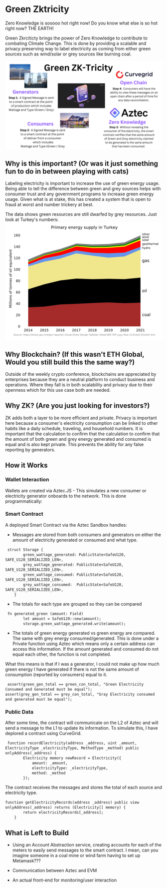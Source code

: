 # Green Zktricity 

Zero Knowledge is sooooo hot right now! Do you know what else is so hot right now? THE EARTH! 

Green Zkrciticty brings the power of Zero Knowledge to contribute to combating Climate Change. This is done by providing a scalable and privacy
preserving way to label electricity as coming from either green sources such as wind/solar or grey sources like burning coal.

![Diagram Picture](/img/diagram2.png)


## Why is this important? (Or was it just something fun to do in between playing with cats)

Labeling electricity is important to increase the use of green energy usage. Being able to tell the difference between green and grey sources helps with consumer trust and any government programs to increase green energy usage. Given what is at stake, this has created a system that is open to fraud at worst and number trickery at best. 


The data shows green resources are still dwarfed by grey resources. Just look at Turkey's numbers: 
![Turkey Diagram](/img/Primary_energy_supply_in_Turkey.svg.png)


## Why Blockchain? (If this wasn't ETH Global, Would you still build this the same way?)
Outside of the weekly crypto conference, blockchains are appreciated by enterprises because they are a neutral platform to conduct business and operations. Where they fall is in both scalability and privacy due to their openness which for this use case both are needed. 


## Why ZK? (Are you just looking for investors?)
ZK adds both a layer to be more efficient and private. Privacy is important here because a consumer's electricity consumption can be linked to other habits like a daily schedule, traveling, and household numbers. It is important that the calculation to confirm that the calculation to confirm that the amount of both green and grey energy generated and consumed is equal and is also kept private. This prevents the ability for any false reporting by generators. 



## How it Works 
### Wallet Interaction 
Wallets are created via Aztec.JS - This simulates a new consumer or electricity generator onboards to the network. This is done programmatically: 



### Smart Contract 
A deployed Smart Contract via the Aztec Sandbox handles: 
- Messages are stored from both consumers and generators on either the amount of electricity generated or consumed and what type. 

```
 struct Storage {
        green_wattage_generated: PublicState<SafeU120, SAFE_U120_SERIALIZED_LEN>,
        grey_wattage_generated: PublicState<SafeU120, SAFE_U120_SERIALIZED_LEN>,
        green_wattage_consumed: PublicState<SafeU120, SAFE_U120_SERIALIZED_LEN>,
        grey_wattage_consumed:  PublicState<SafeU120, SAFE_U120_SERIALIZED_LEN>,
    }

```

- The totals for each type are grouped so they can be compared 

```
 fn generated_green (amount: Field) 
        let amount = SafeU120::new(amount);
        storage.green_wattage_generated.write(amount);

```

- The totals of green energy generated vs green energy are compared. The same with grey energy consumed/generated. This is done under a Private function using Aztec which means only a certain address can access this information. If the amount generated and consumed do not equal each other, the function is not completed. 

What this means is that if I was a generator, I could not make up how much green energy I have generated if there is not the same amount of consumption (reported by consumers) equal to it. 

```
 assert(green_gen_total == green_con_total, "Green Electricity Consumed and Generated must be equal");
assert(grey_gen_total == grey_con_total, "Gray Electricity consumed and generated must be equal");

```

### Public Data 

After some time, the contract will communicate on the L2 of Aztec and will send a message to the L1 to update its information. To simulate this, I have deplored a contract using CurveGrid.

```
 function recordElectricity(address _address, uint _amount, ElectricityType _electricityType, MethodType _method) public onlyAddress(_address) {
        Electricity memory newRecord = Electricity({
            amount: _amount,
            electricityType: _electricityType,
            method: _method
        });

```
The contract receives the messages and stores the total of each source and electricity type. 
```
function getElectricityRecords(address _address) public view onlyAddress(_address) returns (Electricity[] memory) {
        return electricityRecords[_address];
    }
```

## What is Left to Build 
- Using an Account Abstraction service, creating accounts for each of the meters to easily send messages to the smart contract. I mean, can you imagine someone in a coal mine or wind farm having to set up Metamask??? 

- Communication between Aztec and EVM 

- An actual front-end for monitoring/user interaction 